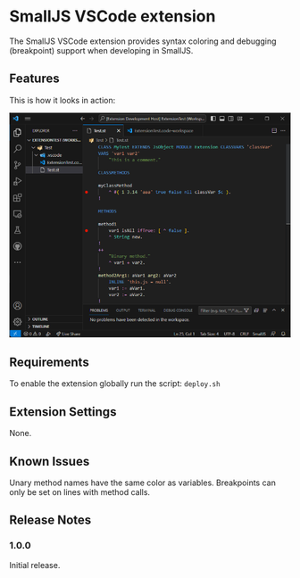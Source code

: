 # SmallJS VSCode extension

The SmallJS VSCode extension provides syntax coloring
and debugging (breakpoint) support when developing in SmallJS.

## Features

This is how it looks in action:

![Screenshot](images/Screenshot.png)

## Requirements

To enable the extension globally run the script: `deploy.sh`

## Extension Settings

None.

## Known Issues

Unary method names have the same color as variables.
Breakpoints can only be set on lines with method calls.

## Release Notes

### 1.0.0

Initial release.
